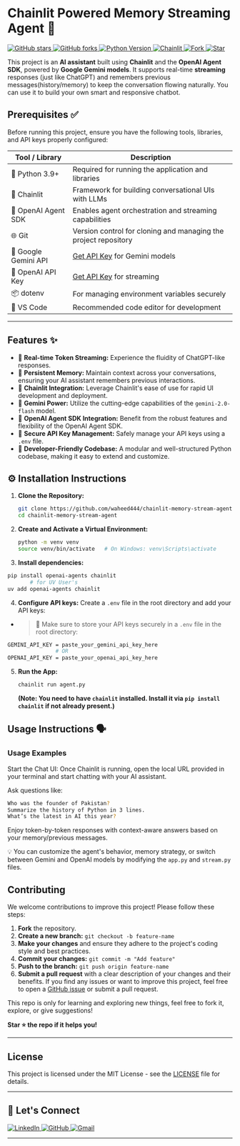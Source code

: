 # Chainlit Powered Memory Streaming Agent 🤖

<p align="left">
  <a href="https://github.com/waheed444/chainlit-memory-stream-agent">
    <img src="https://img.shields.io/github/stars/waheed444/chainlit-memory-stream-agent?style=social" alt="GitHub stars">
  </a>
  <a href="https://github.com/waheed444/chainlit-memory-stream-agent">
    <img src="https://img.shields.io/github/forks/waheed444/chainlit-memory-stream-agent?style=social" alt="GitHub forks">
  <a href="https://www.python.org/">
    <img src="https://img.shields.io/badge/python-3.9%2B-blue.svg" alt="Python Version">
  </a>
  <a href="https://docs.chainlit.io">
    <img src="https://img.shields.io/badge/Built%20with-Chainlit-764abc.svg" alt="Chainlit">
  </a>
  <a href="https://github.com/waheed444/chainlit-memory-stream-agent/fork">
    <img src="https://img.shields.io/badge/Contribute-Fork%20repo-blue.svg" alt="Fork">
  </a>
  <a href="https://github.com/waheed444/chainlit-memory-stream-agent/stargazers">
    <img src="https://img.shields.io/badge/Support-Give%20a%20Star-yellow.svg" alt="Star">
  </a>
</p>



This project is an **AI assistant** built using **Chainlit** and the **OpenAI Agent SDK**, powered by **Google Gemini models**. It supports real-time **streaming** responses (just like ChatGPT) and remembers previous messages(history/memory) to keep the conversation flowing naturally. You can use it to build your own smart and responsive chatbot.

##  Prerequisites ✅

Before running this project, ensure you have the following tools, libraries, and API keys properly configured:

| Tool / Library          | Description                                                                 
|--------------------------|-----------------------------------------------------------------------------
| 🐍 Python 3.9+           | Required for running the application and libraries                         
| 🧬 Chainlit              | Framework for building conversational UIs with LLMs                         
| 🧠 OpenAI Agent SDK      | Enables agent orchestration and streaming capabilities                     
| 🌐 Git                   | Version control for cloning and managing the project repository            
| 🔑 Google Gemini API     | [Get API Key](https://makersuite.google.com/app/apikey) for Gemini models  
| 🔑 OpenAI API Key        | [Get API Key](https://platform.openai.com/account/api-keys) for streaming  
| 📦 dotenv                | For managing environment variables securely                                
| 🧪  VS Code   | Recommended code editor for development                                    

---


## Features ✨

* 🔄 **Real-time Token Streaming:** Experience the fluidity of ChatGPT-like responses.
* 🧠 **Persistent Memory:**  Maintain context across your conversations, ensuring your AI assistant remembers previous interactions.
* 🔗 **Chainlit Integration:**  Leverage Chainlit's ease of use for rapid UI development and deployment.
* 🤖 **Gemini Power:**  Utilize the cutting-edge capabilities of the `gemini-2.0-flash` model.
* 🧰 **OpenAI Agent SDK Integration:**  Benefit from the robust features and flexibility of the OpenAI Agent SDK.
* 🔐 **Secure API Key Management:**  Safely manage your API keys using a `.env` file.
* 🚀 **Developer-Friendly Codebase:**  A modular and well-structured Python codebase, making it easy to extend and customize.


## ⚙️ Installation Instructions

1. **Clone the Repository:**

   ```bash
   git clone https://github.com/waheed444/chainlit-memory-stream-agent.git
   cd chainlit-memory-stream-agent
   ```

2. **Create and Activate a Virtual Environment:**

   ```bash
   python -m venv venv
   source venv/bin/activate   # On Windows: venv\Scripts\activate
   ```

3. **Install dependencies:**

```bash
pip install openai-agents chainlit
       # for UV User's
uv add openai-agents chainlit
```

4. **Configure API keys:** Create a `.env` file in the root directory and add your API keys:

 - > 📌 Make sure to store your API keys securely in a `.env` file in the root directory:


```bash
GEMINI_API_KEY = paste_your_gemini_api_key_here
               # OR
OPENAI_API_KEY = paste_your_openai_api_key_here
```

5. **Run the App:**

   ```bash
   chainlit run agent.py
   ```

   **(Note: You need to have `chainlit` installed.  Install it via `pip install chainlit` if not already present.)**


## Usage Instructions 🗣️

### Usage Examples

Start the Chat UI: Once Chainlit is running, open the local URL provided in your terminal and start chatting with your AI assistant.


Ask questions like:

```bash
Who was the founder of Pakistan?
Summarize the history of Python in 3 lines.
What’s the latest in AI this year?
```

Enjoy token-by-token responses with context-aware answers based on your memory/previous messages.


💡 You can customize the agent's behavior, memory strategy, or switch between Gemini and OpenAI models by modifying the `app.py` and `stream.py` files.

## Contributing


We welcome contributions to improve this project! Please follow these steps:

1. **Fork** the repository.
2. **Create a new branch:** `git checkout -b feature-name`
3. **Make your changes** and ensure they adhere to the project's coding style and best practices.
4. **Commit your changes:** `git commit -m "Add feature"`
5. **Push to the branch:** `git push origin feature-name`
6. **Submit a pull request** with a clear description of your changes and their benefits.
If you find any issues or want to improve this project, feel free to open a [GitHub issue]([![License](https://img.shields.io/badge/License-MIT-blue.svg)https://github.com/waheed444/Chainlit-AiAgent/issues) or submit a pull request.

This repo is only for learning and exploring new things, feel free to fork it, explore, or give suggestions!

**Star ⭐ the repo if it helps you!**

---


## License

This project is licensed under the MIT License - see the [LICENSE](LICENSE) file for details.

---

## 🙌 Let's Connect

<p align="left">
  <a href="https://www.linkedin.com/in/waheed444/?originalSubdomain=pk)" target="_blank">
    <img src="https://img.shields.io/badge/LinkedIn-blue?style=flat-square&logo=linkedin" alt="LinkedIn">
  </a>
  <a href="https://github.com/waheed444" target="_blank">
    <img src="https://img.shields.io/badge/GitHub-181717?style=flat-square&logo=github&logoColor=white" alt="GitHub">
  </a>
  <a href="waheedahmad5519@gmail.com" target="_blank">
    <img src="https://img.shields.io/badge/Gmail-D14836?style=flat-square&logo=gmail&logoColor=white" alt="Gmail">
  </a>
</p>

---


